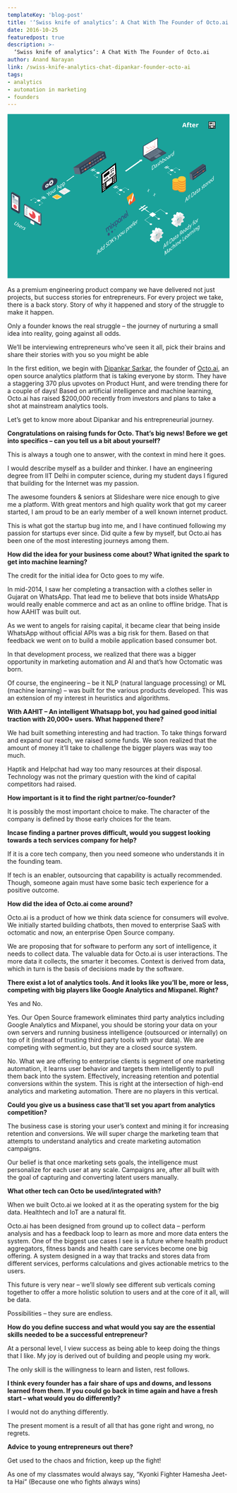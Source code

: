 ```yaml
---
templateKey: 'blog-post'
title: '‘Swiss knife of analytics’: A Chat With The Founder of Octo.ai'
date: 2016-10-25
featuredpost: true
description: >-
  ‘Swiss knife of analytics’: A Chat With The Founder of Octo.ai
author: Anand Narayan
link: /swiss-knife-analytics-chat-dipankar-founder-octo-ai
tags:
- analytics
- automation in marketing
- founders
---
```


![After](./images/after.png)


As a premium engineering product company we have delivered not just projects, but success stories for entrepreneurs. For every project we take, there is a back story. Story of why it happened and story of the struggle to make it happen.

Only a founder knows the real struggle – the journey of nurturing a small idea into reality, going against all odds.

We’ll be interviewing entrepreneurs who’ve seen it all, pick their brains and share their stories with you so you might be able

In the first edition, we begin with [Dipankar Sarkar](https://twitter.com/dipankarsarkar), the founder of [Octo.ai](https://octo.ai/), an open source analytics platform that is taking everyone by storm. They have a staggering 370 plus upvotes on Product Hunt, and were trending there for a couple of days! Based on artificial intelligence and machine learning, Octo.ai has raised $200,000 recently from investors and plans to take a shot at mainstream analytics tools.

Let’s get to know more about Dipankar and his entrepreneurial journey.

__Congratulations on raising funds for Octo. That’s big news! Before we get into specifics – can you tell us a bit about yourself?__

This is always a tough one to answer, with the context in mind here it goes.

I would describe myself as a builder and thinker. I have an engineering degree from IIT Delhi in computer science, during my student days I figured that building for the Internet was my passion.

The awesome founders & seniors at Slideshare were nice enough to give me a platform. With great mentors and high quality work that got my career started, I am proud to be an early member of a well known internet product.

This is what got the startup bug into me, and I have continued following my passion for startups ever since. Did quite a few by myself, but Octo.ai has been one of the most interesting journeys among them.



__How did the idea for your business come about? What ignited the spark to get into machine learning?__

The credit for the initial idea for Octo goes to my wife.

In mid-2014, I saw her completing a transaction with a clothes seller in Gujarat on WhatsApp. That lead me to believe that bots inside WhatsApp would really enable commerce and act as an online to offline bridge. That is how AAHIT was built out.

As we went to angels for raising capital, it became clear that being inside WhatsApp without official APIs was a big risk for them. Based on that feedback we went on to build a mobile application based consumer bot.

In that development process, we realized that there was a bigger opportunity in marketing automation and AI and that’s how Octomatic was born.

Of course, the engineering – be it NLP (natural language processing) or ML (machine learning) – was built for the various products developed. This was an extension of my interest in heuristics and algorithms.



__With AAHIT – An intelligent Whatsapp bot, you had gained good initial traction with 20,000+ users. What happened there?__

We had built something interesting and had traction. To take things forward and expand our reach, we raised some funds. We soon realized that the amount of money it’ll take to challenge the bigger players was way too much.

Haptik and Helpchat had way too many resources at their disposal. Technology was not the primary question with the kind of capital competitors had raised.



__How important is it to find the right partner/co-founder?__

It is possibly the most important choice to make. The character of the company is defined by those early choices for the team.



__Incase finding a partner proves difficult, would you suggest looking towards a tech services company for help?__

If it is a core tech company, then you need someone who understands it in the founding team.

If tech is an enabler, outsourcing that capability is actually recommended. Though, someone again must have some basic tech experience for a positive outcome.




__How did the idea of Octo.ai come around?__

Octo.ai is a product of how we think data science for consumers will evolve. We initially started building chatbots, then moved to enterprise SaaS with octomatic and now, an enterprise Open Source company.

We are proposing that for software to perform any sort of intelligence, it needs to collect data. The valuable data for Octo.ai is user interactions. The more data it collects, the smarter it becomes. Context is derived from data, which in turn is the basis of decisions made by the software.



__There exist a lot of analytics tools. And it looks like you’ll be, more or less, competing with big players like Google Analytics and Mixpanel. Right?__

Yes and No.

Yes. Our Open Source framework eliminates third party analytics including Google Analytics and Mixpanel, you should be storing your data on your own servers and running business intelligence (outsourced or internally) on top of it (instead of trusting third party tools with your data). We are competing with segment.io, but they are a closed source system.

No. What we are offering to enterprise clients is segment of one marketing automation, it learns user behavior and targets them intelligently to pull them back into the system. Effectively, increasing retention and potential conversions within the system. This is right at the intersection of high-end analytics and marketing automation. There are no players in this vertical.



__Could you give us a business case that’ll set you apart from analytics competition?__

The business case is storing your user’s context and mining it for increasing retention and conversions. We will super charge the marketing team that attempts to understand analytics and create marketing automation campaigns.

Our belief is that once marketing sets goals, the intelligence must personalize for each user at any scale. Campaigns are, after all built with the goal of capturing and converting latent users manually.

__What other tech can Octo be used/integrated with?__

When we built Octo.ai we looked at it as the operating system for the big data. Healthtech and IoT are a natural fit.

Octo.ai has been designed from ground up to collect data – perform analysis and has a feedback loop to learn as more and more data enters the system.
One of the biggest use cases I see is a future where health product aggregators, fitness bands and health care services become one big offering. A system designed in a way that tracks and stores data from different services, performs calculations and gives actionable metrics to the users.

This future is very near – we’ll slowly see different sub verticals coming together to offer a more holistic solution to users and at the core of it all, will be data.

Possibilities – they sure are endless.



__How do you define success and what would you say are the essential skills needed to be a successful entrepreneur?__

At a personal level, I view success as being able to keep doing the things that I like. My joy is derived out of building and people using my work.

The only skill is the willingness to learn and listen, rest follows.



__I think every founder has a fair share of ups and downs, and lessons learned from them. If you could go back in time again and have a fresh start – what would you do differently?__

I would not do anything differently.

The present moment is a result of all that has gone right and wrong, no regrets.



__Advice to young entrepreneurs out there?__

Get used to the chaos and friction, keep up the fight!

As one of my classmates would always say, “Kyonki Fighter Hamesha Jeet-ta Hai”
(Because one who fights always wins)
